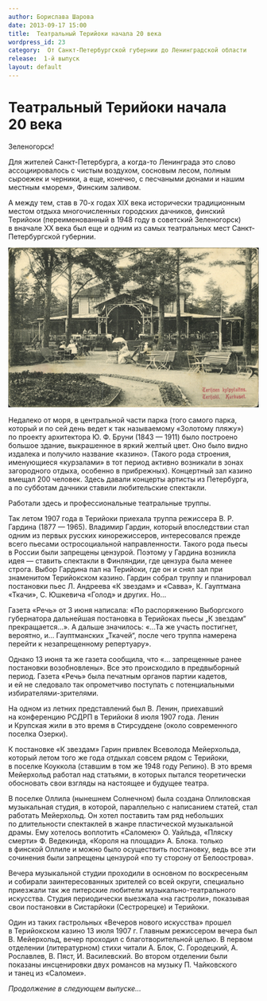 ```yaml
---
author: Борислава Шарова
date: 2013-09-17 15:00
title:  Театральный Терийоки начала 20 века
wordpress_id: 23
category:  От Санкт-Петербургской губернии до Ленинградской области
release:  1-й выпуск
layout: default
---
```


# Театральный Терийоки начала 20 века

Зеленогорск!

Для жителей Санкт-Петербурга, а когда-то Ленинграда это слово ассоциировалось с чистым воздухом, сосновым лесом, полным сыроежек и черники, а еще, конечно, с песчаными дюнами и нашим местным «морем», Финским заливом.

А между тем, став в 70-х годах XIX века исторически традиционным местом отдыха многочисленных городских дачников, финский Терийоки (переименованный в 1948 году в советский Зеленогорск) в вначале XX века был еще и одним из самых театральных мест Санкт-Петербургской губернии.


![Терийоки. Здание казино-кургауза. Открытка начала XX века. Grandberg Konstindustri-Aktiebolags Forlag, Stockholm, 14. Из фондов отдела эстампов РНБ.][teriyoki-1]

Недалеко от моря, в центральной части парка (того самого парка, который и по сей день ведет к так называемому «Золотому пляжу») по проекту архитектора Ю. Ф. Бруни (1843 — 1911) было построено большое здание, выкрашенное в яркий желтый цвет. Оно было видно издалека и получило название «казино». (Такого рода строения, именующиеся «курзалами» в тот период активно возникали в зонах загородного отдыха, особенно в прибрежных). Концертный зал казино вмещал 200 человек. Здесь давали концерты артисты из Петербурга, а по субботам дачники ставили любительские спектакли.

Работали здесь и профессиональные театральные труппы.

Так летом 1907 года в Терийоки приехала труппа режиссера В. Р. Гардина (1877 — 1965). Владимир Гардин, который впоследствии стал одним из первых русских кинорежиссеров, интересовался прежде всего пьесами остросоциальной направленности. Такого рода пьесы в России были запрещены цензурой. Поэтому у Гардина возникла идея — ставить спектакли в Финляндии, где цензура была менее строга. Выбор Гардина пал на Терийоки, где он и снял зал при знаменитом Терийокском казино. Гардин собрал труппу и планировал постановки пьес Л. Андреева «К звездам» и «Савва», К. Гауптмана «Ткачи», С. Юшкевича «Голод» и других. Но…

Газета «Речь» от 3 июня написала: «По распоряжению Выборгского губернатора дальнейшая постановка в Терийоках пьесы „К звездам“ прекращается…». А дальше значилось: «…Та же участь постигнет, вероятно, и… Гауптманских „Ткачей“, после чего труппа намерена перейти к незапрещенному репертуару».

Однако 13 июня та же газета сообщила, что «… запрещенные ранее постановки возобновлены». Все это происходило в предвыборный период. Газета «Речь» была печатным органов партии кадетов, и ей не следовало так опрометчиво поступать с потенциальными избирателями-зрителями.

На одном из летних представлений был В. Ленин, приехавший на конференцию РСДРП в Терийоки 8 июля 1907 года. Ленин и Крупская жили в это время в Стирсуддене (около современного поселка Озерки).

К постановке «К звездам» Гарин привлек Всеволода Мейерхольда, который летом того же года отдыхал совсем рядом с Терийоки, в поселке Коуккола (ставшим в том же 1948 году Репино). В это время Мейерхольд работал над статьями, в которых пытался теоретически обосновать свои взгляды на настоящее и будущее театра.

В поселке Оллила (нынешнем Солнечном) была создана Оллиловская музыкальная студия, в которой, параллельно с написанием статей, стал работать Мейерхольд. Он хотел поставить там ряд небольших по длительности спектаклей в жанре пластической музыкальной драмы. Ему хотелось воплотить «Саломею» О. Уайльда, «Пляску смерти» Ф. Ведекинда, «Короля на площади» А. Блока. только в финской Оллиле и можно было осуществить постановку, ведь все эти сочинения были запрещены цензурой «по ту сторону от Белоострова».

Вечера музыкальной студии проходили в основном по воскресеньям и собирали заинтересованных зрителей со всей округи, специально приезжали так же питерские любители музыкально-театрального искусства. Студия периодически выезжала «на гастроли», показывая свои постановки в Систарйоки (Сестрорецке) и Терийоки.

Один из таких гастрольных «Вечеров нового искусства» прошел в Терийокском казино 13 июля 1907 г. Главным режиссером вечера был В. Мейерхольд, вечер проходил с благотворительной целью. В первом отделении (литературном) стихи читали А. Блок, С. Городецкий, А. Рославлев, В. Пяст, И. Василевский. Во втором отделении были показаны инсценировки двух романсов на музыку П. Чайковского и танец из «Саломеи».

_Продолжение в следующем выпуске…_

[teriyoki-1]: teriyoki-1.jpg "Терийоки. Здание казино-кургауза. Открытка начала XX века. Grandberg Konstindustri-Aktiebolags Forlag, Stockholm, 14. Из фондов отдела эстампов РНБ."